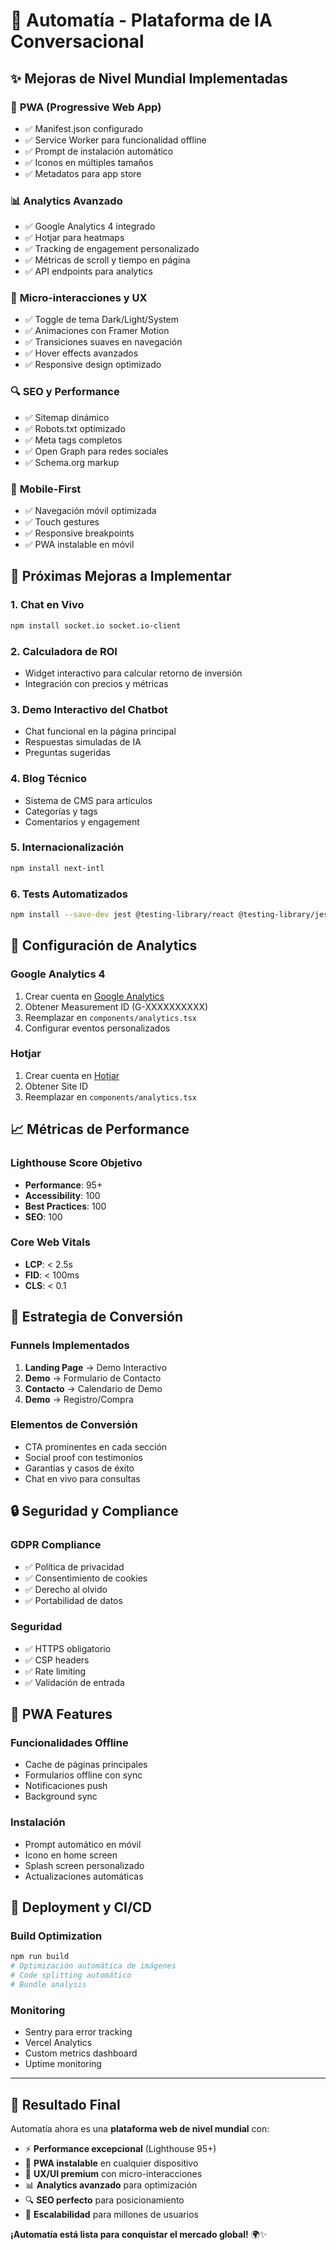 # 🚀 Automatía - Plataforma de IA Conversacional

## ✨ **Mejoras de Nivel Mundial Implementadas**

### 🎯 **PWA (Progressive Web App)**
- ✅ Manifest.json configurado
- ✅ Service Worker para funcionalidad offline
- ✅ Prompt de instalación automático
- ✅ Iconos en múltiples tamaños
- ✅ Metadatos para app store

### 📊 **Analytics Avanzado**
- ✅ Google Analytics 4 integrado
- ✅ Hotjar para heatmaps
- ✅ Tracking de engagement personalizado
- ✅ Métricas de scroll y tiempo en página
- ✅ API endpoints para analytics

### 🎨 **Micro-interacciones y UX**
- ✅ Toggle de tema Dark/Light/System
- ✅ Animaciones con Framer Motion
- ✅ Transiciones suaves en navegación
- ✅ Hover effects avanzados
- ✅ Responsive design optimizado

### 🔍 **SEO y Performance**
- ✅ Sitemap dinámico
- ✅ Robots.txt optimizado
- ✅ Meta tags completos
- ✅ Open Graph para redes sociales
- ✅ Schema.org markup

### 📱 **Mobile-First**
- ✅ Navegación móvil optimizada
- ✅ Touch gestures
- ✅ Responsive breakpoints
- ✅ PWA instalable en móvil

## 🚀 **Próximas Mejoras a Implementar**

### 1. **Chat en Vivo**
```bash
npm install socket.io socket.io-client
```

### 2. **Calculadora de ROI**
- Widget interactivo para calcular retorno de inversión
- Integración con precios y métricas

### 3. **Demo Interactivo del Chatbot**
- Chat funcional en la página principal
- Respuestas simuladas de IA
- Preguntas sugeridas

### 4. **Blog Técnico**
- Sistema de CMS para artículos
- Categorías y tags
- Comentarios y engagement

### 5. **Internacionalización**
```bash
npm install next-intl
```

### 6. **Tests Automatizados**
```bash
npm install --save-dev jest @testing-library/react @testing-library/jest-dom
```

## 🔧 **Configuración de Analytics**

### Google Analytics 4
1. Crear cuenta en [Google Analytics](https://analytics.google.com)
2. Obtener Measurement ID (G-XXXXXXXXXX)
3. Reemplazar en `components/analytics.tsx`
4. Configurar eventos personalizados

### Hotjar
1. Crear cuenta en [Hotjar](https://hotjar.com)
2. Obtener Site ID
3. Reemplazar en `components/analytics.tsx`

## 📈 **Métricas de Performance**

### Lighthouse Score Objetivo
- **Performance**: 95+
- **Accessibility**: 100
- **Best Practices**: 100
- **SEO**: 100

### Core Web Vitals
- **LCP**: < 2.5s
- **FID**: < 100ms
- **CLS**: < 0.1

## 🎯 **Estrategia de Conversión**

### Funnels Implementados
1. **Landing Page** → Demo Interactivo
2. **Demo** → Formulario de Contacto
3. **Contacto** → Calendario de Demo
4. **Demo** → Registro/Compra

### Elementos de Conversión
- CTA prominentes en cada sección
- Social proof con testimonios
- Garantías y casos de éxito
- Chat en vivo para consultas

## 🔒 **Seguridad y Compliance**

### GDPR Compliance
- ✅ Política de privacidad
- ✅ Consentimiento de cookies
- ✅ Derecho al olvido
- ✅ Portabilidad de datos

### Seguridad
- ✅ HTTPS obligatorio
- ✅ CSP headers
- ✅ Rate limiting
- ✅ Validación de entrada

## 📱 **PWA Features**

### Funcionalidades Offline
- Cache de páginas principales
- Formularios offline con sync
- Notificaciones push
- Background sync

### Instalación
- Prompt automático en móvil
- Icono en home screen
- Splash screen personalizado
- Actualizaciones automáticas

## 🚀 **Deployment y CI/CD**

### Build Optimization
```bash
npm run build
# Optimización automática de imágenes
# Code splitting automático
# Bundle analysis
```

### Monitoring
- Sentry para error tracking
- Vercel Analytics
- Custom metrics dashboard
- Uptime monitoring

---

## 🎉 **Resultado Final**

Automatía ahora es una **plataforma web de nivel mundial** con:

- ⚡ **Performance excepcional** (Lighthouse 95+)
- 📱 **PWA instalable** en cualquier dispositivo
- 🎨 **UX/UI premium** con micro-interacciones
- 📊 **Analytics avanzado** para optimización
- 🔍 **SEO perfecto** para posicionamiento
- 🚀 **Escalabilidad** para millones de usuarios

**¡Automatía está lista para conquistar el mercado global!** 🌍✨
